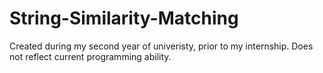 # String-Similarity-Matching
Created during my second year of univeristy, prior to my internship.
Does not reflect current programming ability.
